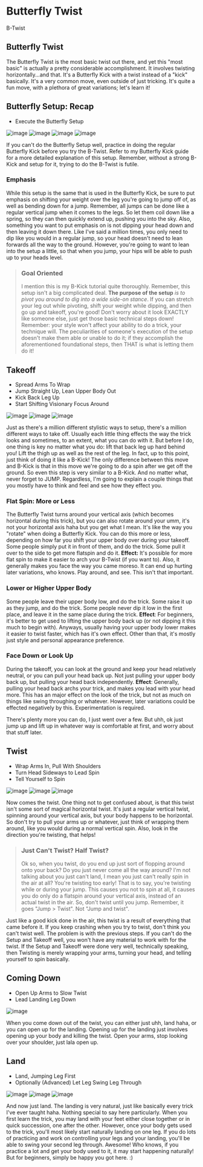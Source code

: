 # Butterfly Twist
B-Twist

## Butterfly Twist

The Butterfly Twist is the most basic twist out there, and yet this "most basic" is actually a pretty considerable accomplishment. It involves twisting horizontally...and that. It's a Butterfly Kick with a twist instead of a "kick" basically. It's a very common move, even outside of just tricking. It's quite a fun move, with a plethora of great variations; let's learn it!

## Butterfly Setup: Recap

* Execute the Butterfly Setup


![image](images/ButterflyTwist/Demo_ButterflyTwist_0001.jpg "") ![image](images/ButterflyTwist/Demo_ButterflyTwist_0002.jpg "") ![image](images/ButterflyTwist/Demo_ButterflyTwist_0003.jpg "") ![image](images/ButterflyTwist/Demo_ButterflyTwist_0004.jpg "")

If you can't do the Butterfly Setup well, practice in doing the regular Butterfly Kick before you try the B-Twist. Refer to my Butterfly Kick guide for a more detailed explanation of this setup. Remember, without a strong B-Kick and setup for it, trying to do the B-Twist is futile.
### Emphasis

While this setup is the same that is used in the Butterfly Kick, be sure to put emphasis on shifting your weight over the leg you're going to jump off of, as well as bending down for a jump. Remember, all jumps can be done like a regular vertical jump when it comes to the legs. So let them coil down like a spring, so they can then quickly extend up, pushing you into the sky.
Also, something you want to put emphasis on is not dipping your head down and then leaving it down there. Like I've said a million times, you only need to dip like you would in a regular jump, so your head doesn't need to lean forwards all the way to the ground. However, you're going to want to lean into the setup a little,  so that when you jump, your hips will be able to push up to your heads level.
>### Goal Oriented
>I mention this is my B-Kick tutorial quite thoroughly. Remember, this setup isn't a big complicated deal. <b>The purpose of the setup</b> <i>is to pivot you around to dig into a wide side-on stance</i>. If you can stretch your leg out while pivoting, shift your weight while dipping, and then go up and takeoff, you're good! Don't worry about it look EXACTLY like someone else, just get those basic technical steps down! Remember: your style won't affect your ability to do a trick, your technique will. The peculiarities of someone's execution of the setup doesn't make them able or unable to do it; if they accomplish the aforementioned foundational steps, then THAT is what is letting them do it!

## Takeoff

* Spread Arms To Wrap
* Jump Straight Up, Lean Upper Body Out
* Kick Back Leg Up
* Start Shifting Visionary Focus Around


![image](images/ButterflyTwist/Demo_ButterflyTwist_0005.jpg "") ![image](images/ButterflyTwist/Demo_ButterflyTwist_0006.jpg "") ![image](images/ButterflyTwist/Demo_ButterflyTwist_0007.jpg "")

Just as there's a million different stylistic ways to setup, there's a million different ways to take off. Usually each little thing effects the way the trick looks and sometimes, to an extent, what you can do with it.
But before I do, one thing is key no matter what you do: lift that back leg up hard behind you! Lift the thigh up as well as the rest of the leg. In fact, up to this point, just think of doing it like a B-Kick! The only difference between this move and B-Kick is that in this move we're going to do a spin after we get off the ground. So even this step is very similar to a B-Kick.
And no matter what, never forget to JUMP. Regardless, I'm going to explain a couple things that you mostly have to think and feel and see how they effect you.
### Flat Spin: More or Less

The Butterfly Twist turns around your vertical axis (which becomes horizontal during this trick), but you can also rotate around your umm, it's not your horizontal axis haha but you get what I mean. It's like the way you "rotate" when doing a Butterfly Kick. You can do this more or less, depending on how far you shift your upper body over during your takeoff. Some people simply put it in front of them, and do the trick. Some pull it over to the side to get more flatspin and do it.
<b>Effect:</b> It's possible for more flat spin to make it easier to arch your B-Twist (if you want to). Also, it generally makes you face the way you came moreso. It can end up hurting later variations, who knows. Play around, and see. This isn't that important.
### Lower or Higher Upper Body

Some people leave their upper body low, and do the trick. Some raise it up as they jump, and do the trick. Some people never dip it low in the first place, and leave it in the same place during the trick.
<b>Effect</b>: For beginners, it's better to get used to lifting the upper body back up (or not dipping it this much to begin with). Anyways, usually having your upper body lower makes it easier to twist faster, which has it's own effect. Other than that, it's mostly just style and personal appearance preference.
### Face Down or Look Up

During the takeoff, you can look at the ground and keep your head relatively neutral, or you can pull your head back up. Not just pulling your upper body back up, but pulling your head back independently.
<b>Effect</b>: Generally, pulling your head back archs your trick, and makes you lead with your head more. This has an major effect on the look of the trick, but not as much on things like swing throughing or whatever. However, later variations could be effected negatively by this. Experimentation is required.

There's plenty more you can do, I just went over a few. But uhh, ok just jump up and lift up in whatever way is comfortable at first, and worry about that stuff later.

## Twist

* Wrap Arms In, Pull With Shoulders
* Turn Head Sideways to Lead Spin
* Tell Yourself to Spin


![image](images/ButterflyTwist/Demo_ButterflyTwist_0008.jpg "") ![image](images/ButterflyTwist/Demo_ButterflyTwist_0009.jpg "") ![image](images/ButterflyTwist/Demo_ButterflyTwist_0010.jpg "")

Now comes the twist. One thing not to get confused about, is that this twist isn't some sort of magical horizontal twist. It's just a regular vertical twist, spinning around your vertical axis, but your body happens to be horizontal. So don't try to pull your arms up or whatever, just think of wrapping them around, like you would during a normal vertical spin. Also, look in the direction you're twisting, that helps!
>### Just Can't Twist? Half Twist?
>Ok so, when you twist, do you end up just sort of flopping around onto your back? Do you just never come all the way around? I'm not talking about you just can't land, I mean you just can't really spin in the air at all? You're twisting too early! That is to say, you're twisting while or during your jump. This causes you not to spin at all, it causes you do only do a flatspin around your vertical axis, instead of an actual twist in the air. So, don't twist until you jump. Remember, it goes "Jump > Twist". Not "Jump and twist".

Just like a good kick done in the air, this twist is a result of everything that came before it. If you keep crashing when you try to twist, don't think you can't twist well. The problem is with the previous steps. If you can't do the Setup and Takeoff well, you won't have any material to work with for the twist. If the Setup and Takeoff were done very well, technically speaking, then Twisting is merely wrapping your arms, turning your head, and telling yourself to spin basically.

## Coming Down

* Open Up Arms to Slow Twist
* Lead Landing Leg Down


![image](images/ButterflyTwist/Demo_ButterflyTwist_0011.jpg "")

When you come down out of the twist, you can either just uhh, land haha, or you can open up for the landing. Opening up for the landing just involves opening up your body and killing the twist. Open your arms, stop looking over your shoulder, just lala open up.

## Land

* Land, Jumping Leg First
* Optionally (Advanced) Let Leg Swing Leg Through


![image](images/ButterflyTwist/Demo_ButterflyTwist_0012.jpg "") ![image](images/ButterflyTwist/Demo_ButterflyTwist_0013.jpg "") ![image](images/ButterflyTwist/Demo_ButterflyTwist_0014.jpg "")

And now just land. The landing is very natural, just like basically every trick I've ever taught haha. Nothing special to say here particularly. When you first learn the trick, you may land with your feet either close together or in quick succession, one after the other. However, once your body gets used to the trick, you'll most likely start naturally landing on one leg. If you do lots of practicing and work on controlling your legs and your landing, you'll be able to swing your second leg through. Awesome! Who knows, if you practice a lot and get your body used to it, it may start happening naturally! But for beginners, simply be happy you got here. :)

